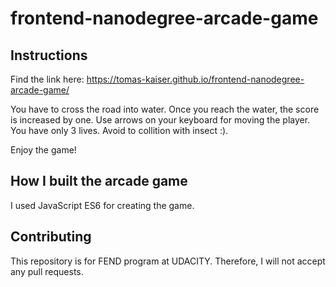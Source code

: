 frontend-nanodegree-arcade-game
===============================

## Instructions
Find the link here: https://tomas-kaiser.github.io/frontend-nanodegree-arcade-game/

You have to cross the road into water. Once you reach the water, the score is increased by one. Use arrows on your keyboard for moving the player. You have only 3 lives. Avoid to collition with insect :).

Enjoy the game!

## How I built the arcade game
I used JavaScript ES6 for creating the game.

## Contributing
This repository is for FEND program at UDACITY. Therefore, I will not accept any pull requests.
